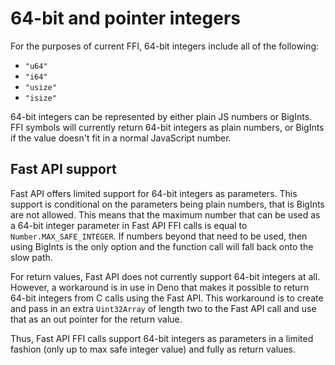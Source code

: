 # 64-bit and pointer integers

For the purposes of current FFI, 64-bit integers include all of the following:

- `"u64"`
- `"i64"`
- `"usize"`
- `"isize"`

64-bit integers can be represented by either plain JS numbers or BigInts. FFI
symbols will currently return 64-bit integers as plain numbers, or BigInts if
the value doesn't fit in a normal JavaScript number.

## Fast API support

Fast API offers limited support for 64-bit integers as parameters. This support
is conditional on the parameters being plain numbers, that is BigInts are not
allowed. This means that the maximum number that can be used as a 64-bit integer
parameter in Fast API FFI calls is equal to `Number.MAX_SAFE_INTEGER`. If
numbers beyond that need to be used, then using BigInts is the only option and
the function call will fall back onto the slow path.

For return values, Fast API does not currently support 64-bit integers at all.
However, a workaround is in use in Deno that makes it possible to return 64-bit
integers from C calls using the Fast API. This workaround is to create and pass
in an extra `Uint32Array` of length two to the Fast API call and use that as an
out pointer for the return value.

Thus, Fast API FFI calls support 64-bit integers as parameters in a limited
fashion (only up to max safe integer value) and fully as return values.
